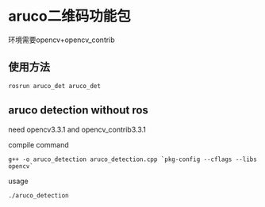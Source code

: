 # aruco二维码功能包

环境需要opencv+opencv_contrib  

## 使用方法

```
rosrun aruco_det aruco_det
```

## aruco detection without ros

need opencv3.3.1 and opencv_contrib3.3.1

compile command
```
g++ -o aruco_detection aruco_detection.cpp `pkg-config --cflags --libs opencv`

```
usage
```
./aruco_detection
```


